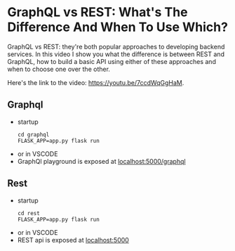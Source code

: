 # GraphQL vs REST: What's The Difference And When To Use Which?

GraphQL vs REST: they're both popular approaches to developing backend services. In this video I show you what the difference is between REST and GraphQL, how to build a basic API using either of these approaches and when to choose one over the other.

Here's the link to the video: https://youtu.be/7ccdWqGgHaM.

## Graphql

- startup
    ```
    cd graphql
    FLASK_APP=app.py flask run
    ```
- or in VSCODE
- GraphQl playground is exposed at [localhost:5000/graphql]()

## Rest

- startup
    ```
    cd rest
    FLASK_APP=app.py flask run
    ```
- or in VSCODE
- REST api is exposed at [localhost:5000]()
